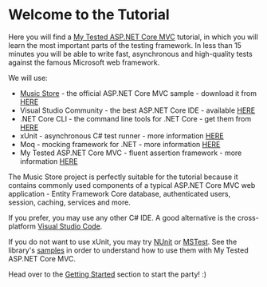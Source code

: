 # Welcome to the Tutorial

Here you will find а [My Tested ASP.NET Core MVC](https://mytestedasp.net/Core/Mvc) tutorial, in which you will learn the most important parts of the testing framework. In less than 15 minutes you will be able to write fast, asynchronous and high-quality tests against the famous Microsoft web framework. 

We will use:

 - [Music Store](https://github.com/aspnet/MusicStore) - the official ASP.NET Core MVC sample - download it from [HERE](https://raw.githubusercontent.com/ivaylokenov/MyTested.AspNetCore.Mvc/development/docs/_docfx/tutorial/MusicStore-Tutorial.zip)
 - Visual Studio Community - the best ASP.NET Core IDE - available [HERE](https://www.visualstudio.com/vs/community/)
 - .NET Core CLI - the command line tools for .NET Core - get them from [HERE](https://www.microsoft.com/net/core)
 - xUnit - asynchronous C# test runner - more information [HERE](http://xunit.github.io/)
 - Moq - mocking framework for .NET - more information [HERE](https://github.com/moq/moq4)
 - My Tested ASP.NET Core MVC - fluent assertion framework - more information [HERE](https://mytestedasp.net/Core/Mvc)

The Music Store project is perfectly suitable for the tutorial because it contains commonly used components of a typical ASP.NET Core MVC web application - Entity Framework Core database, authenticated users, session, caching, services and more.
 
If you prefer, you may use any other C# IDE. A good alternative is the cross-platform [Visual Studio Code](https://code.visualstudio.com).

If you do not want to use xUnit, you may try [NUnit](https://github.com/nunit/dotnet-test-nunit) or [MSTest](https://blogs.msdn.microsoft.com/visualstudioalm/2016/09/01/announcing-mstest-v2-framework-support-for-net-core-1-0-rtm/). See the library's [samples](https://github.com/ivaylokenov/MyTested.AspNetCore.Mvc/tree/development/samples) in order to understand how to use them with My Tested ASP.NET Core MVC.

Head over to the [Getting Started](/tutorial/gettingstarted.html) section to start the party! :)